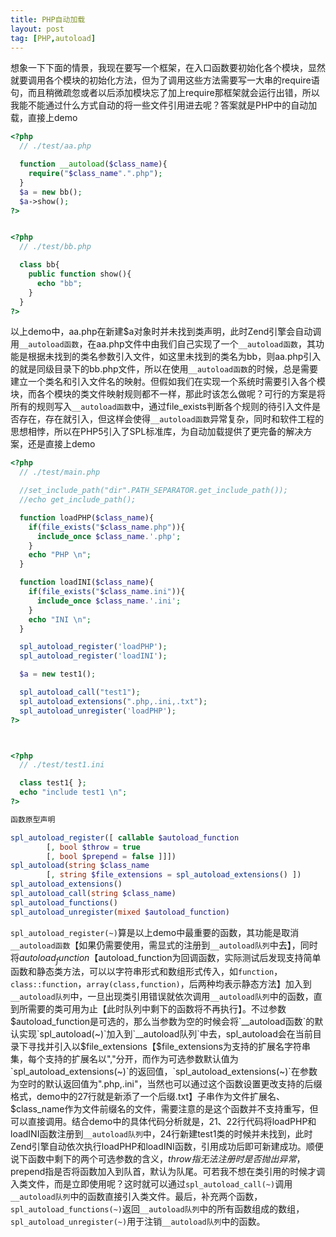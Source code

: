 ```yaml
---
title: PHP自动加载
layout: post
tag: [PHP,autoload]
---
```


想象一下下面的情景，我现在要写一个框架，在入口函数要初始化各个模块，显然就要调用各个模块的初始化方法，但为了调用这些方法需要写一大串的require语句，而且稍微疏忽或者以后添加模块忘了加上require那框架就会运行出错，所以我能不能通过什么方式自动的将一些文件引用进去呢？答案就是PHP中的自动加载，直接上demo

~~~PHP
<?php
  // ./test/aa.php

  function __autoload($class_name){
    require("$class_name".".php");
  }
  $a = new bb();
  $a->show();
?>


<?php
  // ./test/bb.php

  class bb{
    public function show(){
      echo "bb";
    }
  }
?>
~~~

以上demo中，aa.php在新建$a对象时并未找到类声明，此时Zend引擎会自动调用`__autoload函数`，在aa.php文件中由我们自己实现了一个`__autoload函数`，其功能是根据未找到的类名参数引入文件，如这里未找到的类名为bb，则aa.php引入的就是同级目录下的bb.php文件，所以在使用`__autoload函数`的时候，总是需要建立一个类名和引入文件名的映射。但假如我们在实现一个系统时需要引入各个模块，而各个模块的类文件映射规则都不一样，那此时该怎么做呢？可行的方案是将所有的规则写入`__autoload函数`中，通过file_exists判断各个规则的待引入文件是否存在，存在就引入，但这样会使得`__autoload函数`异常复杂，同时和软件工程的思想相悖，所以在PHP5引入了SPL标准库，为自动加载提供了更完备的解决方案，还是直接上demo

~~~PHP
<?php
  // ./test/main.php

  //set_include_path("dir".PATH_SEPARATOR.get_include_path());
  //echo get_include_path();

  function loadPHP($class_name){
    if(file_exists("$class_name.php")){
      include_once $class_name.'.php';
    }
    echo "PHP \n";
  }

  function loadINI($class_name){
    if(file_exists("$class_name.ini")){
      include_once $class_name.'.ini';
    }
    echo "INI \n";
  }

  spl_autoload_register('loadPHP');
  spl_autoload_register('loadINI');

  $a = new test1();

  spl_autoload_call("test1");
  spl_autoload_extensions(".php,.ini,.txt");
  spl_autoload_unregister('loadPHP');
?>



<?php
  // ./test/test1.ini

  class test1{ };
  echo "include test1 \n";
?>
~~~

~~~PHP
函数原型声明

spl_autoload_register([ callable $autoload_function
		[, bool $throw = true
		[, bool $prepend = false ]]])
spl_autoload(string $class_name
		[, string $file_extensions = spl_autoload_extensions() ])
spl_autoload_extensions()
spl_autoload_call(string $class_name)
spl_autoload_functions()
spl_autoload_unregister(mixed $autoload_function)
~~~
`spl_autoload_register(~)`算是以上demo中最重要的函数，其功能是取消`__autoload函数`【如果仍需要使用，需显式的注册到`__autoload队列`中去】，同时将$autoload_function【$autoload_function为回调函数，实际测试后发现支持简单函数和静态类方法，可以以字符串形式和数组形式传入，如`function`，`class::function`，`array(class,function)`，后两种均表示静态方法】加入到`__autoload队列`中，一旦出现类引用错误就依次调用`__autoload队列`中的函数，直到所需要的类可用为止【此时队列中剩下的函数将不再执行】。不过参数$autoload_function是可选的，那么当参数为空的时候会将`__autoload函数`的默认实现`spl_autoload(~)`加入到`__autoload队列`中去，spl_autoload会在当前目录下寻找并引入以$file_extensions【$file_extensions为支持的扩展名字符串集，每个支持的扩展名以","分开，而作为可选参数默认值为`spl_autoload_extensions(~)`的返回值，`spl_autoload_extensions(~)`在参数为空时的默认返回值为".php,.ini"，当然也可以通过这个函数设置更改支持的后缀格式，demo中的27行就是新添了一个后缀.txt】子串作为文件扩展名、$class_name作为文件前缀名的文件，需要注意的是这个函数并不支持重写，但可以直接调用。结合demo中的具体代码分析就是，21、22行代码将loadPHP和loadINI函数注册到`__autoload队列`中，24行新建test1类的时候并未找到，此时Zend引擎自动依次执行loadPHP和loadINI函数，引用成功后即可新建成功。顺便说下函数中剩下的两个可选参数的含义，$throw指无法注册时是否抛出异常，$prepend指是否将函数加入到队首，默认为队尾。可若我不想在类引用的时候才调入类文件，而是立即使用呢？这时就可以通过`spl_autoload_call(~)`调用`__autoload队列`中的函数直接引入类文件。最后，补充两个函数，`spl_autoload_functions(~)`返回`__autoload队列`中的所有函数组成的数组，`spl_autoload_unregister(~)`用于注销`__autoload队列`中的函数。
